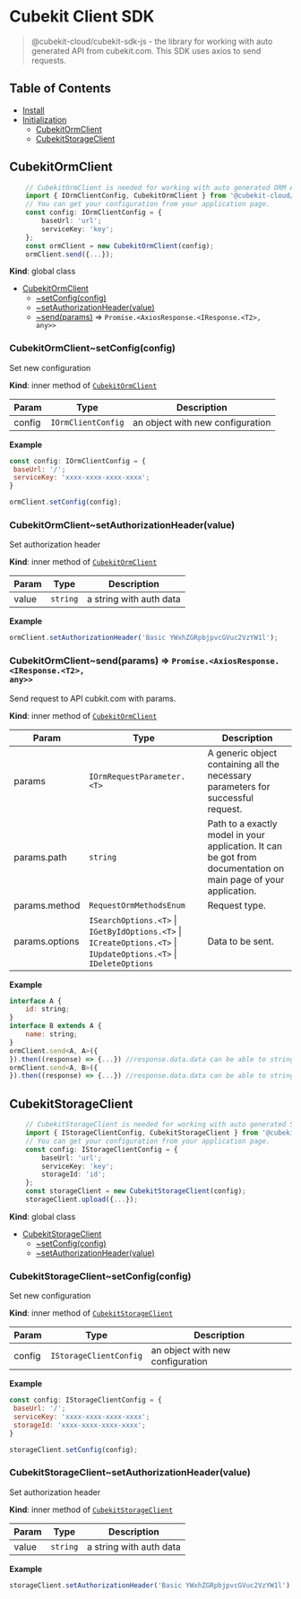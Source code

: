 # Cubekit Client SDK
> @cubekit-cloud/cubekit-sdk-js - the library for working with auto generated API from cubekit.com. This SDK uses axios to send requests.

## Table of Contents
- [Install](#install)
- [Initialization](#initialization)
  - [CubekitOrmClient](#CubekitOrmClient)
  - [CubekitStorageClient](#CubekitStorageClient)

<a name="CubekitOrmClient"></a>

## CubekitOrmClient
```ts
	// CubekitOrmClient is needed for working with auto generated ORM API
	import { IOrmClientConfig, CubekitOrmClient } from '@cubekit-cloud/cubekit-sdk-js';
	// You can get your configuration from your application page.
	const config: IOrmClientConfig = {
		baseUrl: 'url';
		serviceKey: 'key';
	};
	const ormClient = new CubekitOrmClient(config);
	ormClient.send({...});```

**Kind**: global class  

* [CubekitOrmClient](#CubekitOrmClient)
    * [~setConfig(config)](#CubekitOrmClient..setConfig)
    * [~setAuthorizationHeader(value)](#CubekitOrmClient..setAuthorizationHeader)
    * [~send(params)](#CubekitOrmClient..send) ⇒ <code>Promise.&lt;AxiosResponse.&lt;IResponse.&lt;T2&gt;, any&gt;&gt;</code>

<a name="CubekitOrmClient..setConfig"></a>

### CubekitOrmClient~setConfig(config)
Set new configuration

**Kind**: inner method of [<code>CubekitOrmClient</code>](#CubekitOrmClient)  

| Param | Type | Description |
| --- | --- | --- |
| config | <code>IOrmClientConfig</code> | an object with new configuration |

**Example**  
```js
const config: IOrmClientConfig = { baseUrl: '/'; serviceKey: 'xxxx-xxxx-xxxx-xxxx';}ormClient.setConfig(config);
```
<a name="CubekitOrmClient..setAuthorizationHeader"></a>

### CubekitOrmClient~setAuthorizationHeader(value)
Set authorization header

**Kind**: inner method of [<code>CubekitOrmClient</code>](#CubekitOrmClient)  

| Param | Type | Description |
| --- | --- | --- |
| value | <code>string</code> | a string with auth data |

**Example**  
```js
ormClient.setAuthorizationHeader('Basic YWxhZGRpbjpvcGVuc2VzYW1l');
```
<a name="CubekitOrmClient..send"></a>

### CubekitOrmClient~send(params) ⇒ <code>Promise.&lt;AxiosResponse.&lt;IResponse.&lt;T2&gt;, any&gt;&gt;</code>
Send request to API cubkit.com with params.

**Kind**: inner method of [<code>CubekitOrmClient</code>](#CubekitOrmClient)  

| Param | Type | Description |
| --- | --- | --- |
| params | <code>IOrmRequestParameter.&lt;T&gt;</code> | A generic object containing all the necessary parameters for successful request. |
| params.path | <code>string</code> | Path to a exactly model in your application. It can be got from documentation on main page of your application. |
| params.method | <code>RequestOrmMethodsEnum</code> | Request type. |
| params.options | <code>ISearchOptions.&lt;T&gt;</code> \| <code>IGetByIdOptions.&lt;T&gt;</code> \| <code>ICreateOptions.&lt;T&gt;</code> \| <code>IUpdateOptions.&lt;T&gt;</code> \| <code>IDeleteOptions</code> | Data to be sent. |

**Example**  
```js
interface A {	id: string;}interface B extends A {	name: string;}ormClient.send<A, A>({}).then((response) => {...}) //response.data.data can be able to string | A | A[]ormClient.send<A, B>({}).then((response) => {...}) //response.data.data can be able to string | B | B[]
```
<a name="CubekitStorageClient"></a>

## CubekitStorageClient
```ts
	// CubekitStorageClient is needed for working with auto generated Storage API
	import { IStorageClientConfig, CubekitStorageClient } from '@cubekit-cloud/cubekit-sdk-js';
	// You can get your configuration from your application page.
	const config: IStorageClientConfig = {
		baseUrl: 'url';
		serviceKey: 'key';
		storageId: 'id';
	};
	const storageClient = new CubekitStorageClient(config);
	storageClient.upload({...});```

**Kind**: global class  

* [CubekitStorageClient](#CubekitStorageClient)
    * [~setConfig(config)](#CubekitStorageClient..setConfig)
    * [~setAuthorizationHeader(value)](#CubekitStorageClient..setAuthorizationHeader)

<a name="CubekitStorageClient..setConfig"></a>

### CubekitStorageClient~setConfig(config)
Set new configuration

**Kind**: inner method of [<code>CubekitStorageClient</code>](#CubekitStorageClient)  

| Param | Type | Description |
| --- | --- | --- |
| config | <code>IStorageClientConfig</code> | an object with new configuration |

**Example**  
```js
const config: IStorageClientConfig = { baseUrl: '/'; serviceKey: 'xxxx-xxxx-xxxx-xxxx'; storageId: 'xxxx-xxxx-xxxx-xxxx';}storageClient.setConfig(config);
```
<a name="CubekitStorageClient..setAuthorizationHeader"></a>

### CubekitStorageClient~setAuthorizationHeader(value)
Set authorization header

**Kind**: inner method of [<code>CubekitStorageClient</code>](#CubekitStorageClient)  

| Param | Type | Description |
| --- | --- | --- |
| value | <code>string</code> | a string with auth data |

**Example**  
```js
storageClient.setAuthorizationHeader('Basic YWxhZGRpbjpvcGVuc2VzYW1l');
```
